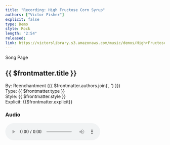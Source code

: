 ```yaml
---
title: "Recording: High Fructose Corn Syrup"
authors: ["Victor Fisher"]
explicit: false
type: Demo
style: Rock
length: "2:54"
released:
link: https://victorslibrary.s3.amazonaws.com/music/demos/High+Fructose+Corn+Syrup.mp3
---
```


<g-link to="/song/high-fructose-corn-syrup">Song Page</g-link>

## {{ $frontmatter.title }}

By: <g-link to="/band/reenchantment">Reenchantment</g-link> ({{ $frontmatter.authors.join(', ') }})  
Type: {{ $frontmatter.type }}  
Style: {{ $frontmatter.style }}  
Explicit: {{$frontmatter.explicit}}

### Audio

<audio controls controlsList="nodownload">
  <source :src="$frontmatter.link" type="audio/mpeg">
Your browser does not support the audio element.
</audio>
